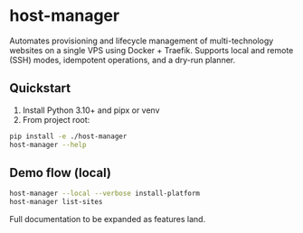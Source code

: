 # host-manager

Automates provisioning and lifecycle management of multi-technology websites on a single VPS using Docker + Traefik. Supports local and remote (SSH) modes, idempotent operations, and a dry-run planner.

## Quickstart

1. Install Python 3.10+ and pipx or venv
2. From project root:

```bash
pip install -e ./host-manager
host-manager --help
```

## Demo flow (local)

```bash
host-manager --local --verbose install-platform
host-manager list-sites
```

Full documentation to be expanded as features land.
